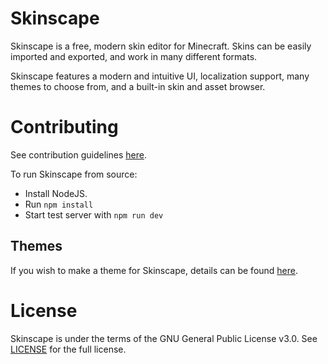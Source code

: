 # Skinscape

Skinscape is a free, modern skin editor for Minecraft. Skins can be easily imported and exported, and work in many different formats.

Skinscape features a modern and intuitive UI, localization support, many themes to choose from, and a built-in skin and asset browser.

# Contributing

See contribution guidelines [here](CONTRIBUTING.md).

To run Skinscape from source:

- Install NodeJS.
- Run `npm install`
- Start test server with `npm run dev`

## Themes

If you wish to make a theme for Skinscape, details can be found [here](THEMES.md).

# License

Skinscape is under the terms of the GNU General Public License v3.0. See [LICENSE](LICENSE) for the full license.